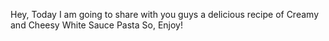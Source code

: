 Hey, Today I am going to share with you guys a delicious recipe of Creamy and Cheesy White Sauce Pasta
So, Enjoy!